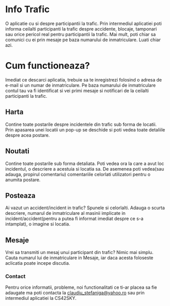 # Info Trafic

O aplicatie cu si despre participantii la trafic. Prin intermediul aplicatiei poti informa ceilalti participanti la trafic despre accidente, blocaje, tamponari sau orice pericol real pentru participantii la trafic. Mai mult, poti chiar sa comunici cu ei prin mesaje pe baza numarului de inmatriculare. Luati chiar azi.


# Cum functioneaza?

Imediat ce descarci aplicatia, trebuie sa te inregistrezi folosind o adresa de e-mail si un numar de inmatriculare. Pe baza numarului de inmatriculare contul tau va fi identificat si vei primi mesaje si notificari de la ceilalti participanti la trafic.


## Harta

Contine toate postarile despre incidentele din trafic sub forma de locatii. Prin apasarea unei locatii un pop-up se deschide si poti vedea toate detaliile despre acea postare.


## Noutati

Contine toate postarile sub forma detaliata. Poti vedea ora la care a avut loc incidentul, o descriere a acestuia si locatia sa. De asemenea poti vedea(sau adauga, propirul comentariu) comentariile celorlati utilizatori pentru o anumita postare.

## Posteaza

Ai vazut un accident/incident in trafic? Spunele si celorlalti.
Adauga o scurta descriere, numarul de inmatriculare al masinii implicate in incident/accident(pentru a putea fi informat imediat despre ce s-a intamplat), o imagine si locatia.

## Mesaje

Vrei sa transmiti un mesaj unui participant din trafic? Nimic mai simplu. Cauta numarul lui de inmatriculare in Mesaje, iar daca acesta foloseste aclicatia poate incepe discutia.

### Contact

Pentru orice informatii, probleme, noi functionalitati ce ti-ar placea sa fie adaugate ma poti contacta la claudiu_stefaniga@yahoo.ro sau prin intermediul aplicatiei la CS42SKY.
